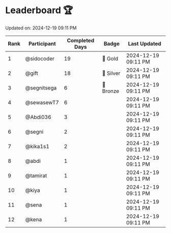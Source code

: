 # Leaderboard 🏆

Updated on: 2024-12-19 09:11 PM

| Rank | Participant       | Completed Days | Badge      | Last Updated         |
|------|-------------------|----------------|------------|----------------------|
| 1    | @sidocoder        | 19             | 🏅 Gold     | 2024-12-19 09:11 PM |
| 2    | @gift             | 18             | 🥈 Silver   | 2024-12-19 09:11 PM |
| 3    | @segnitsega       | 6              | 🥉 Bronze   | 2024-12-19 09:11 PM |
| 4    | @sewasewT7        | 6              |            | 2024-12-19 09:11 PM |
| 5    | @Abdi036          | 3              |            | 2024-12-19 09:11 PM |
| 6    | @segni            | 2              |            | 2024-12-19 09:11 PM |
| 7    | @kika1s1          | 2              |            | 2024-12-19 09:11 PM |
| 8    | @abdi             | 1              |            | 2024-12-19 09:11 PM |
| 9    | @tamirat          | 1              |            | 2024-12-19 09:11 PM |
| 10   | @kiya             | 1              |            | 2024-12-19 09:11 PM |
| 11   | @sena             | 1              |            | 2024-12-19 09:11 PM |
| 12   | @kena             | 1              |            | 2024-12-19 09:11 PM |
